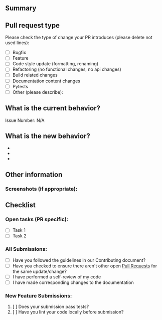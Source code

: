 ## Summary

<!--- Please provide a general summary of your changes in the title above -->

## Pull request type

<!-- Please try to limit your pull request to one type, submit multiple pull requests if needed. -->

Please check the type of change your PR introduces (please delete not used lines):

- [ ] Bugfix
- [ ] Feature
- [ ] Code style update (formatting, renaming)
- [ ] Refactoring (no functional changes, no api changes)
- [ ] Build related changes
- [ ] Documentation content changes
- [ ] Pytests
- [ ] Other (please describe):

## What is the current behavior?

<!-- Please describe the current behavior that you are modifying, or link to a relevant issue. -->

Issue Number: N/A

## What is the new behavior?

<!-- Please describe the behavior or changes that are being added by this PR. -->

-
-
-

## Other information

<!-- Any other information that is important to this PR such as screenshots of how the component looks before and after the change. -->

### Screenshots (if appropriate):


## Checklist

### Open tasks (PR specific):
* [ ] Task 1
* [ ] Task 2

### All Submissions:

* [ ] Have you followed the guidelines in our Contributing document?
* [ ] Have you checked to ensure there aren't other open [Pull Requests](https://github.com/WagnerAG/checkmk_fortigate/pulls) for the same update/change?
* [ ] I have performed a self-review of my code
* [ ] I have made corresponding changes to the documentation

### New Feature Submissions:

1. [ ] Does your submission pass tests?
2. [ ] Have you lint your code locally before submission?